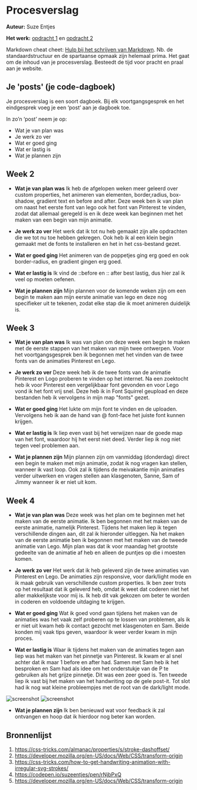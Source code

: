 # Procesverslag
**Auteur:** Suze Entjes

**Het werk:** [opdracht 1](opdracht1/index.html) en [opdracht 2](opdracht2/index.html)


Markdown cheat cheet: [Hulp bij het schrijven van Markdown](https://github.com/adam-p/markdown-here/wiki/Markdown-Cheatsheet). Nb. de standaardstructuur en de spartaanse opmaak zijn helemaal prima. Het gaat om de inhoud van je procesverslag. Besteedt de tijd voor pracht en praal aan je website.

## Je 'posts' (je code-dagboek)

Je procesverslag is een soort dagboek.
Bij elk voortgangsgesprek en het eindgesprek voeg je een ‘post’ aan je dagboek toe.

In zo’n ‘post’ neem je op:
- Wat je van plan was
- Je werk zo ver
- Wat er goed ging
- Wat er lastig is
- Wat je plannen zijn


## Week 2
- <b>Wat je van plan was</b>
Ik heb de afgelopen weken meer geleerd over custom properties, het animeren van elementen, border,radius, box-shadow, gradient text en before and after.
Deze week ben ik van plan om naast het eerste font van lego ook het font van Pinterest te vinden, zodat dat allemaal geregeld is en ik deze week kan
beginnen met het maken van een begin van mijn animatie.

- <b>Je werk zo ver</b>
Het werk dat ik tot nu heb gemaakt zijn alle opdrachten die we tot nu toe hebben gekregen. Ook heb ik al een klein begin gemaakt met de fonts te installeren en het in  het css-bestand gezet.  

- <b>Wat er goed ging</b>
Het animeren van de poppetjes ging erg goed en ook border-radius, en gradient gingen erg goed.

- <b>Wat er lastig is</b>
Ik vind de ::before en :: after best lastig, dus hier zal ik veel op moeten oefenen.

- <b>Wat je plannen zijn</b>
Mijn plannen voor de komende weken zijn om een begin te maken aan mijn eerste animatie van lego en deze nog specifieker uit te tekenen, zodat elke stap die ik moet animeren duidelijk is.


## Week 3
- <b>Wat je van plan was</b>
Ik was van plan om deze week een begin te maken met de eerste stappen van het maken van mijn twee ontwerpen. Voor het voortgangsgesprek ben ik begonnen met het vinden van de twee fonts van de animaties Pinterest en Lego.

- <b>Je werk zo ver</b>
Deze week heb ik de twee fonts van de animatie Pinterest en Logo proberen te vinden op het internet. Na een zoektocht heb ik voor Pinterest een vergelijkbaar font gevonden en voor Lego vond ik het font vrij snel. Deze heb ik in Font Squirrel geupload en deze bestanden heb ik vervolgens in mijn map "fonts" gezet.

- <b>Wat er goed ging</b>
Het lukte om mijn font te vinden en de uploaden. Vervolgens heb ik aan de hand van @ font-face het juiste font kunnen krijgen.

- <b>Wat er lastig is</b>
Ik liep even vast bij het verwijzen naar de goede map van het font, waardoor hij het eerst niet deed. Verder liep ik nog niet tegen veel problemen aan.

- <b>Wat je plannen zijn</b>
Mijn plannen zijn om vanmiddag (donderdag) direct een begin te maken met mijn animatie, zodat ik nog vragen kan stellen, wanneer ik vast loop.
Ook zal ik tijdens de meivakantie mijn animaties verder uitwerken en vragen stellen aan klasgenoten, Sanne, Sam of Jimmy wanneer ik er niet uit kom.


## Week 4

- <b>Wat je van plan was</b>
Deze week was het plan om te beginnen met het maken van de eerste animatie. Ik ben begonnen met het maken van de eerste animatie, namelijk Pinterest. Tijdens het maken liep ik tegen verschillende dingen aan, dit zal ik hieronder uitleggen. Na het maken van de eerste animatie ben ik begonnen met het maken van de tweede animatie van Lego.
Mijn plan was dat ik voor maandag het grootste gedeelte van de animatie af heb en alleen de puntjes op die i moesten komen.

- <b>Je werk zo ver</b>
Het werk dat ik heb geleverd zijn de twee animaties van Pinterest en Lego. De animaties zijn responsive, voor dark/light mode en ik maak gebruik van verschillende custom properties. Ik ben zeer trots op het resultaat dat ik geleverd heb, omdat ik weet dat coderen niet het aller makkelijkste voor mij is. Ik heb dit vak gekozen om beter te worden in coderen en voldoende uitdaging te krijgen.

- <b>Wat er goed ging</b>
Wat ik goed vond gaan tijdens het maken van de animaties was het vaak zelf proberen op te lossen van problemen, als ik er niet uit kwam heb ik contact gezocht met klasgenoten en Sam. Beide konden mij vaak tips geven, waardoor ik weer verder kwam in mijn proces.

- <b>Wat er lastig is</b>
Waar ik tijdens het maken van de animaties tegen aan liep was het maken van het pinnetje van Pinterest. Ik kwam er al snel achter dat ik maar 1 before en after had. Samen met Sam heb ik het besproken en Sam had als idee om het onderstukje van de P te gebruiken als het grijze pinnetje. Dit was een zeer goed is. Ten tweede liep ik vast bij het maken van het handwriting op de gele post-it. Tot slot had ik nog wat kleine probleempjes met de root van de dark/light mode.

![screenshot](./images/screenshot1.png)
![screenshot](./images/screenshot2.png)

- <b>Wat je plannen zijn</b>
Ik ben benieuwd wat voor feedback ik zal ontvangen en hoop dat ik hierdoor nog beter kan worden.


## Bronnenlijst
1. https://css-tricks.com/almanac/properties/s/stroke-dashoffset/
2. https://developer.mozilla.org/en-US/docs/Web/CSS/transform-origin
3. https://css-tricks.com/how-to-get-handwriting-animation-with-irregular-svg-strokes/
4. https://codepen.io/suzeentjes/pen/rNjbPxQ
5. https://developer.mozilla.org/en-US/docs/Web/CSS/transform-origin

